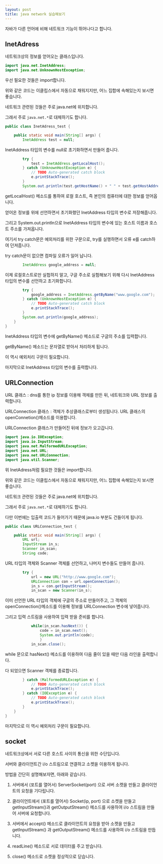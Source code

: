 ```yaml
---
layout: post
title: java network 실습해보기
---
```


자바가 다른 언어에 비해 네트워크 기능이 뛰어나다고 합니다.

## InetAdress

네트워크상의 정보를 얻어오는 클래스입니다.

```java
import java.net.InetAddress;
import java.net.UnknownHostException;
```

우선 필요한 것들은 import합니다.

위와 같은 코드는 이클립스에서 자동으로 채워지지만, 어느 집합에 속해있는지 보시면 좋습니다.

네트워크 관련된 것들은 주로 java.net에 위치합니다.

그래서 주로 ```java.net.*```로 대체하기도 합니다.

```java
public class InetAdress_test {

	public static void main(String[] args) {
		InetAddress test = null;
```

InetAddress 타입의 변수를 null로 초기화하면서 만들어 줍니다.

```java
		try {
			test = InetAddress.getLocalHost();
		} catch (UnknownHostException e) {
			// TODO Auto-generated catch block
			e.printStackTrace();
		}
        System.out.println(test.getHostName() + " " + test.getHostAddress());
```

getLocalHost() 메소드를 통하여 로컬 호스트, 즉 본인의 컴퓨터에 대한 정보를 얻어옵니다.

얻어온 정보를 위에 선언하면서 초기화했던 InetAddress 타입의 변수로 저장해줍니다.

그리고 System.out.println으로 InetAddress 타입의 변수에 있는 호스트 이름과 호스트 주소를 가져옵니다.

여기서 try catch문은 예외처리를 위한 구문으로, try를 실행하면서 오류 e를 catch하여 던져줍니다.

try catch문이 없으면 컴파일 오류가 일어 납니다.

```java
		InetAddress google_address = null;
```

이제 로컬호스트로만 실헙하지 말고, 구글 주소로 실험해보기 위해 다시 InetAddress 타입의 변수를 선언하고 초기화합니다.

```java
		try {
			google_address = InetAddress.getByName("www.google.com");
		} catch (UnknownHostException e) {
			// TODO Auto-generated catch block
			e.printStackTrace();
		}
		System.out.println(google_address);
	}
}
```

InetAddress 타입의 변수에 getByName() 메소드로 구글의 주소를 입력합니다.

getByName() 메소드는 문자열로 받아서 처리하게 됩니다.

이 역시 예외처리 구문이 필요합니다.

마지막으로 InetAddress 타입의 변수를 출력합니다.

## URLConnection

URL 클래스 : dns를 통한 ip 정보를 이용해 객체를 만든 뒤, 네트워크와 URL 정보를 출력합니다.

URLConnection 클래스 : 객체가 추상클래스로부터 생성됩니다. URL 클래스의 openConnetion()메소드를 이용합니다.

URLConnection 클래스가 만들어진 뒤에 정보가 오고갑니다.

```java
import java.io.IOException;
import java.io.InputStream;
import java.net.MalformedURLException;
import java.net.URL;
import java.net.URLConnection;
import java.util.Scanner;
```

위 InetAdress처럼 필요한 것들은 import합니다.

위와 같은 코드는 이클립스에서 자동으로 채워지지만, 어느 집합에 속해있는지 보시면 좋습니다.

네트워크 관련된 것들은 주로 java.net에 위치합니다.

그래서 주로 ```java.net.*```로 대체하기도 합니다.

다만 이번에는 입출력 코드가 들어가기 때문에 java.io 부분도 건들이게 됩니다.

```java
public class URLConnection_test {

	public static void main(String[] args) {
		URL url;
		InputStream in_s;
		Scanner in_scan;
		String code;
```

URL 타입의 객체와 Scanner 객체를 선언하고, 나머지 변수들도 만들어 줍니다.

```java
		try {
			url = new URL("http://www.google.com");
			URLConnection con = url.openConnection();
			in_s = con.getInputStream();
			in_scan = new Scanner(in_s);
```

이미 선언한 URL 타입의 객체에 구글의 주소로 만들어주고, 그 객체의 openConnection()메소드를 이용해 정보를 URLConnection 변수에 넣어줍니다.

그리고 입력 스트림을 사용하여 입력 받을 준비를 합니다.

```java
			while(in_scan.hasNext()) {
				code = in_scan.next();
				System.out.println(code);
				}
			in_scan.close();
```

while 문으로 hasNext() 메소드를 이용하여 다음 줄이 있을 때만 다음 라인을 출력합니다.

다 되었으면 Scanner 객체를 종료합니다.

```java
		} catch (MalformedURLException e) {
			// TODO Auto-generated catch block
			e.printStackTrace();
		} catch (IOException e) {
			// TODO Auto-generated catch block
			e.printStackTrace();
		}
	}
}
```

마지막으로 이 역시 예외처리 구문이 필요합니다.

## socket

네트워크상에서 서로 다른 호스트 사이의 통신을 위한 수단입니다.

서버와 클라이언트간 i/o 스트림으로 연결하고 소켓을 이용하게 됩니다.

방법을 간단히 설명해보자면, 아래와 같습니다.

1. 서버에서 (포트를 열어서) ServerSocket(port) 으로 서버 소켓을 만들고 클라이언트의 요청을 기다립니다.

1. 클라이언트에서 (포트를 열어서) Socket(ip, port) 으로 소켓을 만들고 getInputStream()과  getOutputStream() 메소드를 사용하여 i/o 스트림을 만들어 서버에 요청합니다.

1. 서버에서 accept() 메소드로 클라이언트의 요청을 받아 소켓을 만들고 getInputStream() 과 getOutputStream() 메소드를 사용하여 i/o 스트림을 만듭니다.

1. readLine() 메소드로 서로 데이터를 주고 받습니다.

1. close() 메소드로 소켓을 정상적으로 닫습니다.